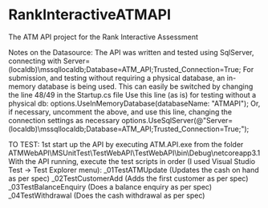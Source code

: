 # RankInteractiveATMAPI
The ATM API project for the Rank Interactive Assessment

Notes on the Datasource: The API was written and tested using SqlServer, 
connecting with Server=(localdb)\mssqllocaldb;Database=ATM_API;Trusted_Connection=True; 
For submission, and testing without requiring a physical database, an in-memory database is being used. 
This can easily be switched by changing the line 48/49 in the Startup.cs file 
Use this line (as is) for testing without a physical db: options.UseInMemoryDatabase(databaseName: "ATMAPI"); 
Or, if necessary, uncomment the above, and use this line, changing the connection settings as necessary options.UseSqlServer(@"Server=(localdb)\mssqllocaldb;Database=ATM_API;Trusted_Connection=True;");

TO TEST: 1st start up the API by executing ATM.API.exe from the folder ATMWebAPI\MSUnitTest\TestWebAPI\TestWebAPI\bin\Debug\netcoreapp3.1 
With the API running, execute the test scripts in order (I used Visual Studio Test -> Test Explorer menu): 
_01TestATMUpdate (Updates the cash on hand as per spec)
_02TestCustomerAdd (Adds the first customer as per spec) 
_03TestBalanceEnquiry (Does a balance enquiry as per spec) 
_04TestWithdrawal (Does the cash withdrawal as per spec)

